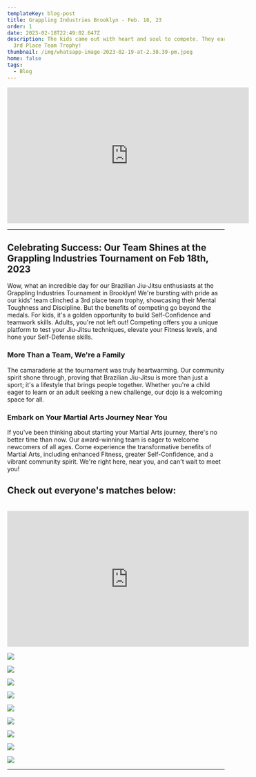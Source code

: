 ```yaml
---
templateKey: blog-post
title: Grappling Industries Brooklyn - Feb. 18, 23
order: 1
date: 2023-02-18T22:49:02.647Z
description: The kids came out with heart and soul to compete. They earned the
  3rd Place Team Trophy!
thumbnail: /img/whatsapp-image-2023-02-19-at-2.38.39-pm.jpeg
home: false
tags:
  - Blog
---
```

<iframe width="560" height="315" src="https://www.youtube.com/embed/s4zYOdD4eoI" title="YouTube video player" frameborder="0" allow="accelerometer; autoplay; clipboard-write; encrypted-media; gyroscope; picture-in-picture; web-share" allowfullscreen></iframe>

- - -

## Celebrating Success: Our Team Shines at the Grappling Industries Tournament on Feb 18th, 2023

Wow, what an incredible day for our Brazilian Jiu-Jitsu enthusiasts at the Grappling Industries Tournament in Brooklyn! We're bursting with pride as our kids' team clinched a 3rd place team trophy, showcasing their Mental Toughness and Discipline. But the benefits of competing go beyond the medals. For kids, it's a golden opportunity to build Self-Confidence and teamwork skills. Adults, you're not left out! Competing offers you a unique platform to test your Jiu-Jitsu techniques, elevate your Fitness levels, and hone your Self-Defense skills.

### More Than a Team, We're a Family

The camaraderie at the tournament was truly heartwarming. Our community spirit shone through, proving that Brazilian Jiu-Jitsu is more than just a sport; it's a lifestyle that brings people together. Whether you're a child eager to learn or an adult seeking a new challenge, our dojo is a welcoming space for all.

### **Embark on Your Martial Arts Journey Near You**

If you've been thinking about starting your Martial Arts journey, there's no better time than now. Our award-winning team is eager to welcome newcomers of all ages. Come experience the transformative benefits of Martial Arts, including enhanced Fitness, greater Self-Confidence, and a vibrant community spirit. We're right here, near you, and can't wait to meet you!

## **Check out everyone's matches below:**

<br>

<iframe width="560" height="315" src="https://www.youtube.com/embed/videoseries?list=PLdyR8mvQmCdQwKsiit0hxgSO1G0htwAUL" title="YouTube video player" frameborder="0" allow="accelerometer; autoplay; clipboard-write; encrypted-media; gyroscope; picture-in-picture; web-share" allowfullscreen></iframe>

![](/img/whatsapp-image-2023-02-19-at-2.38.25-pm.jpeg)

![](/img/whatsapp-image-2023-02-19-at-2.17.18-pm.jpeg)

![](/img/whatsapp-image-2023-02-19-at-2.38.30-pm.jpeg)

![](/img/331235443_1401032400650332_4158308558826813328_n.jpg)

![](/img/whatsapp-image-2023-02-19-at-2.17.21-pm.jpeg)

![](/img/whatsapp-image-2023-02-19-at-2.38.37-pm-1-.jpeg)

![](/img/whatsapp-image-2023-02-19-at-2.51.40-pm.jpeg)

![](/img/whatsapp-image-2023-02-20-at-6.58.18-pm.jpeg)

![](/img/img_7593.jpg)

- - -